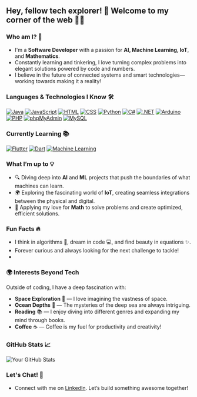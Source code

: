 ## Hey, fellow tech explorer! 🚀 Welcome to my corner of the web 👨‍💻

### Who am I? 🤔
- I'm a **Software Developer** with a passion for **AI, Machine Learning, IoT**, and **Mathematics**.
- Constantly learning and tinkering, I love turning complex problems into elegant solutions powered by code and numbers.
- I believe in the future of connected systems and smart technologies—working towards making it a reality!

### Languages & Technologies I Know 🛠️

<a href="https://www.java.com/" target="_blank"><img src="https://img.shields.io/badge/Java-007396?style=for-the-badge&logo=java&logoColor=white" alt="Java" /></a>
<a href="https://www.javascript.com/" target="_blank"><img src="https://img.shields.io/badge/JavaScript-F7DF1E?style=for-the-badge&logo=javascript&logoColor=black" alt="JavaScript" /></a>
<a href="https://developer.mozilla.org/en-US/docs/Web/HTML" target="_blank"><img src="https://img.shields.io/badge/HTML-E34F26?style=for-the-badge&logo=html5&logoColor=white" alt="HTML" /></a>
<a href="https://developer.mozilla.org/en-US/docs/Web/CSS" target="_blank"><img src="https://img.shields.io/badge/CSS-1572B6?style=for-the-badge&logo=css3&logoColor=white" alt="CSS" /></a>
<a href="https://www.python.org/" target="_blank"><img src="https://img.shields.io/badge/Python-3776AB?style=for-the-badge&logo=python&logoColor=white" alt="Python" /></a>
<a href="https://docs.microsoft.com/en-us/dotnet/csharp/" target="_blank"><img src="https://img.shields.io/badge/C%23-239120?style=for-the-badge&logo=csharp&logoColor=white" alt="C#" /></a>
<a href="https://dotnet.microsoft.com/" target="_blank"><img src="https://img.shields.io/badge/.NET-512BD4?style=for-the-badge&logo=.net&logoColor=white" alt=".NET" /></a>
<a href="https://www.arduino.cc/" target="_blank"><img src="https://img.shields.io/badge/Arduino-00979D?style=for-the-badge&logo=arduino&logoColor=white" alt="Arduino" /></a>
<a href="https://www.php.net/" target="_blank"><img src="https://img.shields.io/badge/PHP-777BB4?style=for-the-badge&logo=php&logoColor=white" alt="PHP" /></a>
<a href="https://www.phpmyadmin.net/" target="_blank"><img src="https://img.shields.io/badge/phpMyAdmin-6C4C8A?style=for-the-badge&logo=phpmyadmin&logoColor=white" alt="phpMyAdmin" /></a>
<a href="https://www.mysql.com/" target="_blank"><img src="https://img.shields.io/badge/MySQL-4479A1?style=for-the-badge&logo=mysql&logoColor=white" alt="MySQL" /></a>



### Currently Learning 📚
<a href="https://flutter.dev/" target="_blank"><img src="https://img.shields.io/badge/Flutter-02569B?style=for-the-badge&logo=flutter&logoColor=white" alt="Flutter" /></a>
<a href="https://dart.dev/" target="_blank"><img src="https://img.shields.io/badge/Dart-00BFFF?style=for-the-badge&logo=dart&logoColor=white" alt="Dart" /></a>
<a href="https://www.tensorflow.org/" target="_blank"><img src="https://img.shields.io/badge/Machine%20Learning-FF6F20?style=for-the-badge&logo=tensorflow&logoColor=white" alt="Machine Learning" /></a>

### What I’m up to 💡
- 🔍 Diving deep into **AI** and **ML** projects that push the boundaries of what machines can learn.
- 🌍 Exploring the fascinating world of **IoT**, creating seamless integrations between the physical and digital.
- 🧮 Applying my love for **Math** to solve problems and create optimized, efficient solutions.

### Fun Facts 🔥
- I think in algorithms 🧠, dream in code 💻, and find beauty in equations ✨.
- Forever curious and always looking for the next challenge to tackle!
- 
### 🌍 Interests Beyond Tech
Outside of coding, I have a deep fascination with:
- **Space Exploration** 🚀 — I love imagining the vastness of space.
- **Ocean Depths** 🌊 — The mysteries of the deep sea are always intriguing.
- **Reading** 📚 — I enjoy diving into different genres and expanding my mind through books.
- **Coffee** ☕ — Coffee is my fuel for productivity and creativity!


### GitHub Stats 📈
![Your GitHub Stats](https://github-readme-stats.vercel.app/api?username=alya-atlab&show_icons=true&theme=radical)

### Let's Chat! 💬
- Connect with me on [LinkedIn](https://www.linkedin.com/in/alya-atlab-7030522b0/). Let’s build something awesome together!
